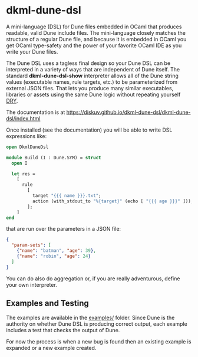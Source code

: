# dkml-dune-dsl

A mini-language (DSL) for Dune files embedded in OCaml that produces readable, valid Dune include files. The
mini-language closely matches the structure of a regular Dune file, and because it is embedded in OCaml
you get OCaml type-safety and the power of your favorite OCaml IDE as you write your Dune files.

The Dune DSL uses a tagless final design so your Dune DSL can be interpreted in a variety of ways that
are independent of Dune itself. The standard **dkml-dune-dsl-show** interpreter allows all of the Dune string
values (executable names, rule targets, etc.) to be parameterized from external JSON files. That lets you
produce many similar executables, libraries or assets using the same Dune logic without repeating yourself
[DRY](https://en.wikipedia.org/wiki/Don%27t_repeat_yourself).

The documentation is at https://diskuv.github.io/dkml-dune-dsl/dkml-dune-dsl/index.html

Once installed (see the documentation) you will be able to write DSL expressions like:

```ocaml
open DkmlDuneDsl

module Build (I : Dune.SYM) = struct
  open I

  let res =
    [
      rule
        [
          target "{{{ name }}}.txt";
          action (with_stdout_to "%{target}" (echo [ "{{{ age }}}" ]));
        ];
    ]
end
```

that are run over the parameters in a JSON file:

```json
{
  "param-sets": [
    {"name": "batman", "age": 39},
    {"name": "robin", "age": 24}
  ]
}
```

You can do also do aggregation or, if you are really adventurous, define your own interpreter.

## Examples and Testing

The examples are available in the [examples/](./examples/README.md) folder. Since Dune is the authority on whether Dune DSL is
producing correct output, each example includes a test that checks the output of Dune.

For now the process is when a new bug is found then an existing example is expanded or a new example created.
